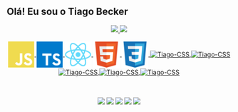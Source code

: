 ## Olá! Eu sou o Tiago Becker
<div align="center">
  <a href="https://github.com/TiagoDevJS">
  <img height="180em" src="https://github-readme-stats.vercel.app/api?username=TiagoDevJS&show_icons=true&theme=dracula&include_all_commits=true&count_private=true"/>
  <img height="180em" src="https://github-readme-stats.vercel.app/api/top-langs/?username=TiagoDevJS&layout=compact&langs_count=7&theme=dracula"/>
</div>
  
  <div style="display: inline_block" align ="center "><br>
  <img align="center" alt="Tiago-Js" height="60" width="60"src="https://raw.githubusercontent.com/devicons/devicon/master/icons/javascript/javascript-plain.svg">
  <img align="center" alt="Tiago-Ts" height="60" width="60" src="https://raw.githubusercontent.com/devicons/devicon/master/icons/typescript/typescript-plain.svg">
  <img align="center" alt="Tiago-React" height="60" width="60"src="https://raw.githubusercontent.com/devicons/devicon/master/icons/react/react-original.svg">
  <img align="center" alt="tiago-HTML" height="60" width="60"src="https://raw.githubusercontent.com/devicons/devicon/master/icons/html5/html5-original.svg">
  <img align="center" alt="Tiago-CSS" height="60" width="60" src="https://raw.githubusercontent.com/devicons/devicon/master/icons/css3/css3-original.svg">
  <img align="center" alt="Tiago-CSS" height="60" width="60" src="https://cdn.jsdelivr.net/gh/devicons/devicon/icons/tailwindcss/tailwindcss-original-wordmark.svg" />
  <img align="center" alt="Tiago-CSS" height="60" width="60"  src="https://cdn.jsdelivr.net/gh/devicons/devicon@latest/icons/nodejs/nodejs-original-wordmark.svg" />
   <img align="center" alt="Tiago-CSS" height="60" width="60"  src="https://cdn.jsdelivr.net/gh/devicons/devicon@latest/icons/express/express-original.svg" /> 
    <img align="center" alt="Tiago-CSS" height="60" width="60" src="https://cdn.jsdelivr.net/gh/devicons/devicon@latest/icons/nestjs/nestjs-original-wordmark.svg" />
    <img align="center" alt="Tiago-CSS" height="60" width="60" src="https://cdn.jsdelivr.net/gh/devicons/devicon@latest/icons/prisma/prisma-original-wordmark.svg" />
          
          
          

</div>
<br/>
<br/>
  <div align="center"> 
 
   <a href="https://www.instagram.com/dev_becker_tiago/" target="_blank"><img src="https://img.shields.io/badge/-Instagram-%23E4405F?style=for-the-badge&logo=instagram&logoColor=white" target="_blank"></a>
   <a href="" target="_blank"><img src="https://img.shields.io/badge/Discord-7289DA?style=for-the-badge&logo=discord&logoColor=white" target="_blank"></a> 
   <a href = "mailto:beckertiago09@gmail.com"><img src="https://img.shields.io/badge/-Gmail-%23333?style=for-the-badge&logo=gmail&logoColor=white" target="_blank"></a>
   <a href="" target="_blank"><img src="https://img.shields.io/badge/-LinkedIn-%230077B5?style=for-the-badge&logo=linkedin&logoColor=white" target="_blank"></a> 
   <a href="https://wa.me/555199520423" target="_blank"><img src="https://img.shields.io/badge/WhatsApp-25D366?style=for-the-badge&logo=whatsapp&logoColor=white"></a>
    <br/>
  
 </div>
